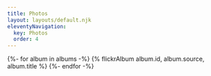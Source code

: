 ```yaml
---
title: Photos
layout: layouts/default.njk
eleventyNavigation:
  key: Photos
  order: 4
---
```


{%- for album in albums -%}
  {% flickrAlbum album.id, album.source, album.title %}
{%- endfor -%}
